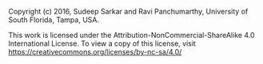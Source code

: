 Copyright (c) 2016, Sudeep Sarkar and Ravi Panchumarthy, University of South Florida, Tampa, USA.

This work is licensed under the Attribution-NonCommercial-ShareAlike 4.0 International License. To view a copy of this license, visit https://creativecommons.org/licenses/by-nc-sa/4.0/